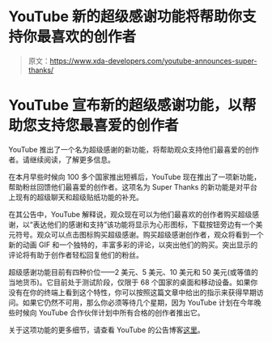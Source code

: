 # YouTube 新的超级感谢功能将帮助你支持你最喜欢的创作者

> 原文：<https://www.xda-developers.com/youtube-announces-super-thanks/>

# YouTube 宣布新的超级感谢功能，以帮助您支持您最喜爱的创作者

YouTube 推出了一个名为超级感谢的新功能，将帮助观众支持他们最喜爱的创作者。请继续阅读，了解更多信息。

在本月早些时候向 100 多个国家推出短裤后，YouTube 现在推出了一项新功能，帮助粉丝回馈他们最喜爱的创作者。这项名为 Super Thanks 的新功能是对平台上现有的超级聊天和超级贴纸功能的补充。

在其公告中，YouTube 解释说，观众现在可以为他们最喜欢的创作者购买超级感谢，以“表达他们的感谢和支持”该功能将显示为心形图标，下载按钮旁边有一个美元符号。观众可以点击图标购买超级感谢。购买超级感谢创作者，观众将看到一个新的动画 GIF 和一个独特的，丰富多彩的评论，以突出他们的购买。突出显示的评论将有助于创作者轻松回复他们的粉丝。

超级感谢功能目前有四种价位——2 美元、5 美元、10 美元和 50 美元(或等值的当地货币)。它目前处于测试阶段，仅限于 68 个国家的桌面和移动设备。如果你没有在你的终端上看到这个特性，你可以按照这篇文章中给出的指示来获得早期访问。如果它仍然不可用，那么你必须等待几个星期，因为 YouTube 计划在今年晚些时候向 YouTube 合作伙伴计划中所有合格的创作者推出它。

关于这项功能的更多细节，请查看 YouTube 的公告博客[这里](https://blog.youtube/news-and-events/introducing-newest-member-supers-family-super-thanks/)。